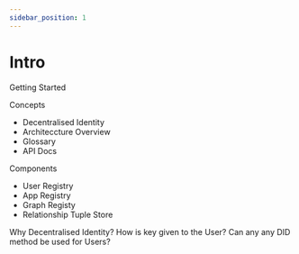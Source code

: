 ```yaml
---
sidebar_position: 1
---
```


#  Intro

Getting Started

Concepts
* Decentralised Identity
* Architeccture Overview
* Glossary
* API Docs


Components
* User Registry
* App Registry
* Graph Registy
* Relationship Tuple Store

Why Decentralised Identity?
How is key given to the User?
Can any any DID method be used for Users?
